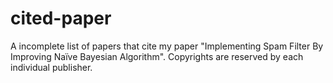 # cited-paper

A incomplete list of papers that cite my paper "Implementing Spam Filter By Improving Naïve Bayesian Algorithm".
Copyrights are reserved by each individual publisher.
